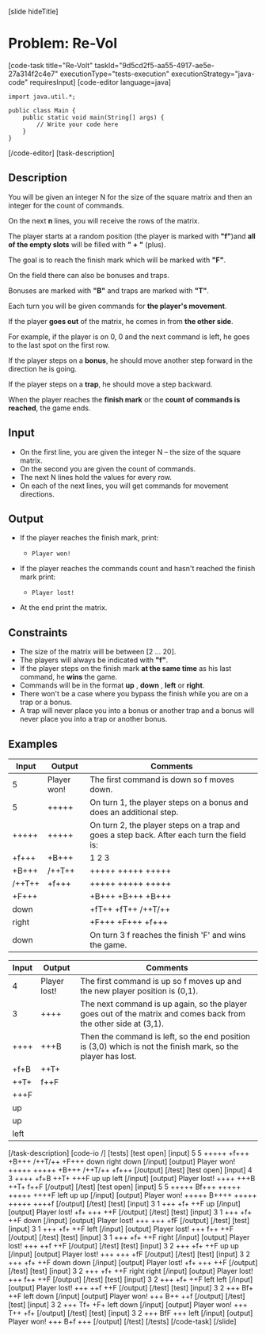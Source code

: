 [slide hideTitle]
# Problem: Re-Vol
[code-task title="Re-Volt" taskId="9d5cd2f5-aa55-4917-ae5e-27a314f2c4e7" executionType="tests-execution" executionStrategy="java-code" requiresInput]
[code-editor language=java]
```
import java.util.*;

public class Main {
    public static void main(String[] args) {
        // Write your code here
    }
}
```
[/code-editor]
[task-description]
## Description
You will be given an integer N for the size of the square matrix and then an integer for the count of commands.

On the next **n** lines, you will receive the rows of the matrix.

The player starts at a random position (the player is marked with **"f"**)and **all of the empty slots** will be filled with **" + "** (plus).

The goal is to reach the finish mark which will be marked with **"F"**.

On the field there can also be bonuses and traps.

Bonuses are marked with **"B"** and traps are marked with **"T"**.

Each turn you will be given commands for **the player's movement**. 

If the player **goes out** of the matrix, he comes in from **the other side**. 

For example, if the player is on 0, 0 and the next command is left, he goes to the last spot on the first row.

If the player steps on a **bonus**, he should move another step forward in the direction he is going. 

If the player steps on a **trap**, he should move a step backward.

When the player reaches the **finish mark** or the **count of commands is reached**, the game ends.

## Input

- On the first line, you are given the integer N – the size of the square matrix.
- On the second you are given the count of commands.
- The next N lines hold the values for every row.
- On each of the next lines, you will get commands for movement directions.

## Output

- If the player reaches the finish mark, print:
  - `Player won!`
- If the player reaches the commands count and hasn't reached the finish mark print:
  - `Player lost!`

- At the end print the matrix.

## Constraints

- The size of the matrix will be between [2 ... 20].
- The players will always be indicated with **"f"**.
- If the player steps on the finish mark **at the same time** as his last command, he **wins** the game.
- Commands will be in the format **up** , **down** , **left** or **right**.
- There won't be a case where you bypass the finish while you are on a trap or a bonus.
- A trap will never place you into a bonus or another trap and a bonus will never place you into a trap or another bonus.

## Examples
| **Input** | **Output** | **Comments** |
| --- | --- | --- |
| 5 | Player won! | The first command is down so f moves down.  |
| 5 | +++++ | On turn 1, the player steps on a bonus and does an additional step.  |
| +++++ | +++++ | On turn 2, the player steps on a trap and goes a step back. After each turn the field is: |
| +f+++ | +B+++ |   1      2      3    |
| +B+++ | /++T++ | +++++  +++++  +++++ |
| /++T++ | +f+++ | +++++  +++++  +++++ |
| +F+++ |  | +B+++  +B+++  +B+++ |
| down |  | +fT++  +fT++  /++T/++ |
| right |  | +F+++  +F+++  +f+++ |
| down |  | On turn 3 f reaches the finish 'F' and wins the game. |


| **Input** | **Output** | **Comments** |
| --- | --- | --- |
| 4 | Player lost! | The first command is up so f moves up and the new player position is (0,1).  |
| 3 | ++++ | The next command is up again, so the player goes out of the matrix and comes back from the other side at (3,1).  |
| ++++ | +++B | Then the command is left, so the end position is (3,0) which is not the finish mark, so the player has lost. |
| +f+B | ++T+ |  |
| ++T+ | f++F |  |
| +++F |  |  |
| up |  |  |
| up |  |  |
| left |  |  |

[/task-description]
[code-io /]
[tests]
[test open]
[input]
5
5
+++++
+f+++
+B+++
/++T/++
+F+++
down
right
down
[/input]
[output]
Player won!
+++++
+++++
+B+++
/++T/++
+f+++
[/output]
[/test]
[test open]
[input]
4
3
++++
+f+B
++T+
+++F
up
up
left
[/input]
[output]
Player lost!
++++
+++B
++T+
f++F
[/output]
[/test]
[test open]
[input]
5
5
+++++
Bf+++
+++++
+++++
++++F
left
up
up
[/input]
[output]
Player won!
+++++
B++++
+++++
+++++
++++f
[/output]
[/test]
[test]
[input]
3
1
+++
+f+
++F
up
[/input]
[output]
Player lost!
+f+
+++
++F
[/output]
[/test]
[test]
[input]
3
1
+++
+f+
++F
down
[/input]
[output]
Player lost!
+++
+++
+fF
[/output]
[/test]
[test]
[input]
3
1
+++
+f+
++F
left
[/input]
[output]
Player lost!
+++
f++
++F
[/output]
[/test]
[test]
[input]
3
1
+++
+f+
++F
right
[/input]
[output]
Player lost!
+++
++f
++F
[/output]
[/test]
[test]
[input]
3
2
+++
+f+
++F
up
up
[/input]
[output]
Player lost!
+++
+++
+fF
[/output]
[/test]
[test]
[input]
3
2
+++
+f+
++F
down
down
[/input]
[output]
Player lost!
+f+
+++
++F
[/output]
[/test]
[test]
[input]
3
2
+++
+f+
++F
right
right
[/input]
[output]
Player lost!
+++
f++
++F
[/output]
[/test]
[test]
[input]
3
2
+++
+f+
++F
left
left
[/input]
[output]
Player lost!
+++
++f
++F
[/output]
[/test]
[test]
[input]
3
2
+++
Bf+
++F
left
down
[/input]
[output]
Player won!
+++
B++
++f
[/output]
[/test]
[test]
[input]
3
2
+++
Tf+
+F+
left
down
[/input]
[output]
Player won!
+++
T++
+f+
[/output]
[/test]
[test]
[input]
3
2
+++
BfF
+++
left
[/input]
[output]
Player won!
+++
B+f
+++
[/output]
[/test]
[/tests]
[/code-task]
[/slide]